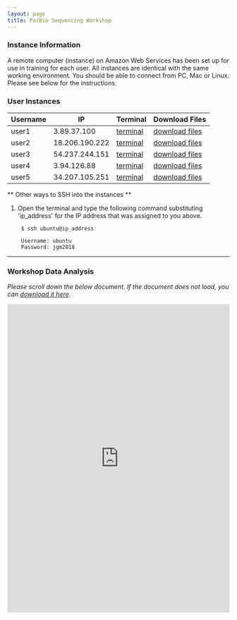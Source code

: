 ```yaml
---
layout: page
title: PacBio Sequencing Workshop
---
```


### Instance Information

A remote computer (instance) on Amazon Web Services has been set up for use in training for each user. All instances are identical with the same working environment. You should be able to connect from PC, Mac or Linux. Please see below for the instructions.

### User Instances
    


Username    |  IP              |  Terminal                                                           |  Download Files
------------|------------------|---------------------------------------------------------------------|--------------------------------------------------------------------
user1       |  3.89.37.100     |  <a href='http://3.89.37.100:8080' target='_blank'>terminal</a>     |  <a href='http://3.89.37.100' target='_blank'>download files</a>
user2       |  18.206.190.222  |  <a href='http://18.206.190.222:8080' target='_blank'>terminal</a>  |  <a href='http://18.206.190.222' target='_blank'>download files</a>
user3       |  54.237.244.151  |  <a href='http://54.237.244.151:8080' target='_blank'>terminal</a>  |  <a href='http://54.237.244.151' target='_blank'>download files</a>
user4       |  3.94.126.88     |  <a href='http://3.94.126.88:8080' target='_blank'>terminal</a>     |  <a href='http://3.94.126.88' target='_blank'>download files</a>
user5       |  34.207.105.251  |  <a href='http://34.207.105.251:8080' target='_blank'>terminal</a>  |  <a href='http://34.207.105.251' target='_blank'>download files</a>




** Other ways to SSH into the instances **

1. Open the terminal and type the following command substituting 'ip_address' for the IP address that was assigned to you above.

        $ ssh ubuntu@ip_address
        
        Username: ubuntu
        Password: jgm2018

****

### Workshop Data Analysis

*Please scroll down the below document. If the document does not load, you can [download it here](https://s3.amazonaws.com/gt-workshop/jackson-pacbio-workshop.docx).*

<iframe src="https://view.officeapps.live.com/op/embed.aspx?src=https://github.com/TheJacksonLaboratory/long-read-workshop/raw/gh-pages/users/pacbio/jackson-pacbio-workshop.docx?raw=true&embedded=true" width='100%' height='700px' frameborder='0'></iframe>


